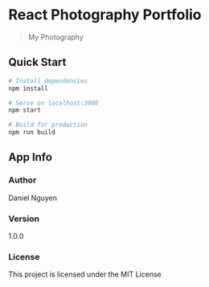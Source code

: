 # React Photography Portfolio
> My Photography

## Quick Start

``` bash
# Install dependencies
npm install

# Serve on localhost:3000
npm start

# Build for production
npm run build
```

## App Info

### Author

Daniel Nguyen

### Version

1.0.0

### License

This project is licensed under the MIT License
